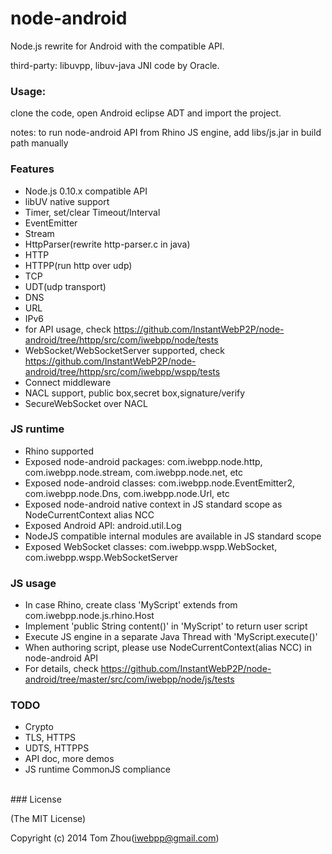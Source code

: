 node-android
===============

Node.js rewrite for Android with the compatible API.



third-party: libuvpp, libuv-java JNI code by Oracle.


### Usage:

  clone the code, open Android eclipse ADT and import the project.
  
  notes: to run node-android API from Rhino JS engine, add libs/js.jar in build path manually


### Features

* Node.js 0.10.x compatible API
* libUV native support
* Timer, set/clear Timeout/Interval
* EventEmitter
* Stream
* HttpParser(rewrite http-parser.c in java)
* HTTP
* HTTPP(run http over udp)
* TCP
* UDT(udp transport)
* DNS
* URL
* IPv6
* for API usage, check https://github.com/InstantWebP2P/node-android/tree/httpp/src/com/iwebpp/node/tests
* WebSocket/WebSocketServer supported, check https://github.com/InstantWebP2P/node-android/tree/httpp/src/com/iwebpp/wspp/tests
* Connect middleware
* NACL support, public box,secret box,signature/verify
* SecureWebSocket over NACL


### JS runtime

* Rhino supported
* Exposed node-android packages: com.iwebpp.node.http, com.iwebpp.node.stream, com.iwebpp.node.net, etc
* Exposed node-android classes: com.iwebpp.node.EventEmitter2, com.iwebpp.node.Dns, com.iwebpp.node.Url, etc
* Exposed node-android native context in JS standard scope as NodeCurrentContext alias NCC
* Exposed Android API: android.util.Log
* NodeJS compatible internal modules are available in JS standard scope
* Exposed WebSocket classes: com.iwebpp.wspp.WebSocket, com.iwebpp.wspp.WebSocketServer

### JS usage

* In case Rhino, create class 'MyScript' extends from com.iwebpp.node.js.rhino.Host
* Implement 'public String content()' in 'MyScript' to return user script
* Execute JS engine in a separate Java Thread with 'MyScript.execute()'
* When authoring script, please use NodeCurrentContext(alias NCC) in node-android API
* For details, check https://github.com/InstantWebP2P/node-android/tree/master/src/com/iwebpp/node/js/tests


### TODO

* Crypto
* TLS, HTTPS
* UDTS, HTTPPS
* API doc, more demos
* JS runtime CommonJS compliance


<br/>
### License

(The MIT License)

Copyright (c) 2014 Tom Zhou(iwebpp@gmail.com)
